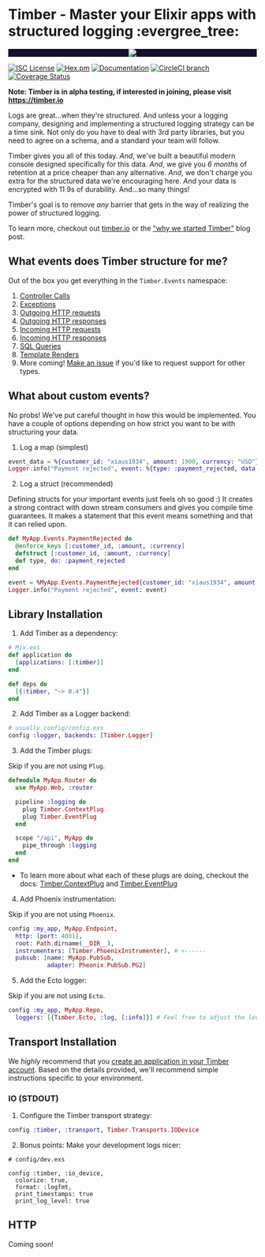 # Timber - Master your Elixir apps with structured logging :evergree_tree:

<p align="center" style="background: #140f2a;">
<a href="http://github.com/timberio/timber-ruby"><img src="http://res.cloudinary.com/timber/image/upload/c_scale,w_537/v1464797600/how-it-works_sfgfjp.gif" /></a>
</p>

[![ISC License](https://img.shields.io/badge/license-ISC-ff69b4.svg)](LICENSE) [![Hex.pm](https://img.shields.io/hexpm/v/timber.svg?maxAge=18000=plastic)](https://hex.pm/packages/timber) [![Documentation](https://img.shields.io/badge/hexdocs-latest-blue.svg)](https://hexdocs.pm/timber/index.html) [![CircleCI branch](https://img.shields.io/circleci/project/timberio/timber-elixir/master.svg?maxAge=18000=plastic)](https://circleci.com/gh/timberio/timber-elixir/tree/master) [![Coverage Status](https://coveralls.io/repos/github/timberio/timber-elixir/badge.svg?branch=master)](https://coveralls.io/github/timberio/timber-elixir=master)

**Note: Timber is in alpha testing, if interested in joining, please visit https://timber.io**

Logs are great...when they're structured. And unless your a logging company, designing and
implementing a structured logging strategy can be a time sink. Not only do you have to deal
with 3rd party libraries, but you need to agree on a schema, and a standard your team will follow.

Timber gives you all of this today. *And*, we've built a beautiful modern console designed
specifically for this data. *And*, we give you *6 months* of retention at a price cheaper than
any alternative. *And*, we don't charge you extra for the structured data we're encouraging here.
*And* your data is encrypted with 11 9s of durability. And...so many things!

Timber's goal is to remove *any* barrier that gets in the way of realizing the power of structured
logging.

To learn more, checkout out [timber.io](https://timber.io) or the ["why we started Timber"](http://moss-ibex2.cloudvent.net/blog/why-were-building-timber/)
blog post.


## What events does Timber structure for me?

Out of the box you get everything in the `Timber.Events` namespace:

1. [Controller Calls]()
2. [Exceptions]()
3. [Outgoing HTTP requests]()
4. [Outgoing HTTP responses]()
5. [Incoming HTTP requests]()
6. [Incoming HTTP responses]()
7. [SQL Queries]()
8. [Template Renders]()
9. More coming! [Make an issue]() if you'd like to request support for other types.

## What about custom events?

No probs! We've put careful thought in how this would be implemented. You have a couple of options
depending on how strict you want to be with structuring your data.

1. Log a map (simplest)

```elixir
event_data = %{customer_id: "xiaus1934", amount: 1900, currency: "USD"}
Logger.info("Payment rejected", event: %{type: :payment_rejected, data: event_data})
```

2. Log a struct (recommended)

Defining structs for your important events just feels oh so good :) It creates a strong contract
with down stream consumers and gives you compile time guarantees. It makes a statement that
this event means something and that it can relied upon.

```elixir
def MyApp.Events.PaymentRejected do
  @enforce_keys [:customer_id, :amount, :currency]
  defstruct [:customer_id, :amount, :currency]
  def type, do: :payment_rejected
end

event = %MyApp.Events.PaymentRejected{customer_id: "xiaus1934", amount: 1900, currency: "USD"}
Logger.info("Payment rejected", event: event)
```


## Library Installation

1. Add Timber as a dependency:

  ```elixir
  # Mix.exs
  def application do
    [applications: [:timber]]
  end

  def deps do
    [{:timber, "~> 0.4"}]
  end
  ```

2. Add Timber as a Logger backend:

  ```elixir
  # usually config/config.exs
  config :logger, backends: [Timber.Logger]
  ```

3. Add the Timber plugs:

  Skip if you are not using `Plug`.

  ```elixir
  defmodule MyApp.Router do
    use MyApp.Web, :router

    pipeline :logging do
      plug Timber.ContextPlug
      plug Timber.EventPlug
    end

    scope "/api", MyApp do
      pipe_through :logging
    end
  end
  ```

  * To learn more about what each of these plugs are doing, checkout the docs: [Timber.ContextPlug]() and [Timber.EventPlug]()

4. Add Phoenix instrumentation:

  Skip if you are not using `Phoenix`.

  ```elixir
  config :my_app, MyApp.Endpoint,
    http: [port: 4001],
    root: Path.dirname(__DIR__),
    instrumenters: [Timber.PhoenixInstrumenter], # <------
    pubsub: [name: MyApp.PubSub,
             adapter: Pheonix.PubSub.PG2]
  ```

5. Add the Ecto logger:

  Skip if you are not using `Ecto`.

  ```elixir
  config :my_app, MyApp.Repo,
    loggers: [{Timber.Ecto, :log, [:info]}] # Feel free to adjust the level
  ```

## Transport Installation

We *highly* recommend that you [create an application in your Timber account](https://app.timber.io).
Based on the details provided, we'll recommend simple instructions specific to your environment.


### IO (STDOUT)

1. Configure the Timber transport strategy:

  ```elixir
  config :timber, :transport, Timber.Transports.IODevice
  ```

2. Bonus points: Make your development logs nicer:

  ```
  # config/dev.exs

  config :timber, :io_device,
    colorize: true,
    format: :logfmt,
    print_timestamps: true
    print_log_level: true
  ```

## HTTP

Coming soon!